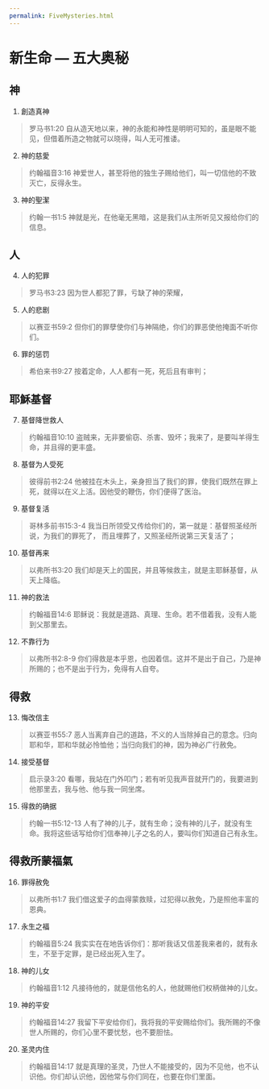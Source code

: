 ```yaml
---
permalink: FiveMysteries.html
---
```

# 新生命 — 五大奥秘

## 神  
1) 創造真神
> 罗马书1:20 自从造天地以来，神的永能和神性是明明可知的，虽是眼不能见，但借着所造之物就可以晓得，叫人无可推诿。

2) 神的慈愛
> 约翰福音3:16 神爱世人，甚至将他的独生子赐给他们，叫一切信他的不致灭亡，反得永生。

3) 神的聖潔
> 约翰一书1:5 神就是光，在他毫无黑暗，这是我们从主所听见又报给你们的信息。

## 人  
4) 人的犯罪
>罗马书3:23 因为世人都犯了罪，亏缺了神的荣耀，

5) 人的悲剧
>以赛亚书59:2 但你们的罪孽使你们与神隔绝，你们的罪恶使他掩面不听你们。

6) 罪的惩罚
>希伯来书9:27 按着定命，人人都有一死，死后且有审判；

## 耶穌基督
7) 基督降世救人
>约翰福音10:10 盗贼来，无非要偷窃、杀害、毁坏；我来了，是要叫羊得生命，并且得的更丰盛。

8) 基督为人受死
>彼得前书2:24 他被挂在木头上，亲身担当了我们的罪，使我们既然在罪上死，就得以在义上活。因他受的鞭伤，你们便得了医治。

9) 基督复活
>哥林多前书15:3-4 我当日所领受又传给你们的，第一就是：基督照圣经所说，为我们的罪死了， 而且埋葬了，又照圣经所说第三天复活了；

10) 基督再来
>以弗所书3:20 我们却是天上的国民，并且等候救主，就是主耶稣基督，从天上降临。

11) 神的救法
>约翰福音14:6 耶稣说：我就是道路、真理、生命。若不借着我，没有人能到父那里去。

12) 不靠行为
>以弗所书2:8-9 你们得救是本乎恩，也因着信。这并不是出于自己，乃是神所赐的；也不是出于行为，免得有人自夸。

## 得救
13) 悔改信主
>以赛亚书55:7 恶人当离弃自己的道路，不义的人当除掉自己的意念。归向耶和华，耶和华就必怜恤他；当归向我们的神，因为神必广行赦免。

14) 接受基督
>启示录3:20 看哪，我站在门外叩门；若有听见我声音就开门的，我要进到他那里去，我与他、他与我一同坐席。

15) 得救的确据
>约翰一书5:12-13 人有了神的儿子，就有生命；没有神的儿子，就没有生命。我将这些话写给你们信奉神儿子之名的人，要叫你们知道自己有永生。

## 得救所蒙福氣
16) 罪得赦免
>以弗所书1:7 我们借这爱子的血得蒙救赎，过犯得以赦免，乃是照他丰富的恩典。

17) 永生之福
>约翰福音5:24 我实实在在地告诉你们：那听我话又信差我来者的，就有永生，不至于定罪，是已经出死入生了。

18) 神的儿女
>约翰福音1:12 凡接待他的，就是信他名的人，他就赐他们权柄做神的儿女。

19) 神的平安
>约翰福音14:27 我留下平安给你们，我将我的平安赐给你们。我所赐的不像世人所赐的，你们心里不要忧愁，也不要胆怯。

20) 圣灵内住
>约翰福音14:17 就是真理的圣灵，乃世人不能接受的，因为不见他，也不认识他。你们却认识他，因他常与你们同在，也要在你们里面。
